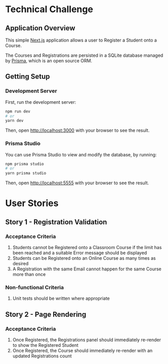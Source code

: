 # Technical Challenge

## Application Overview

This simple [Next.js](https://nextjs.org/) application allows a user to Register a Student onto a Course.

The Courses and Registrations are persisted in a SQLite database managed by [Prisma](https://www.prisma.io/), which is an open source ORM.

## Getting Setup

### Development Server

First, run the development server:

```bash
npm run dev
# or
yarn dev
```

Then, open [http://localhost:3000](http://localhost:3000) with your browser to see the result.

### Prisma Studio

You can use Prisma Studio to view and modify the database, by running:

```bash
npm prisma studio
# or
yarn prisma studio
```

Then, open [http://localhost:5555](http://localhost:5555) with your browser to see the result.

# User Stories

## Story 1 - Registration Validation

### Acceptance Criteria

1. Students cannot be Registered onto a Classroom Course if the limit has been reached and a suitable Error message should be displayed
2. Students can be Registered onto an Online Course as many times as desired
3. A Registration with the same Email cannot happen for the same Course more than once

### Non-functional Criteria

1. Unit tests should be written where appropriate

## Story 2 - Page Rendering

### Acceptance Criteria

1. Once Registered, the Registrations panel should immediately re-render to show the Registered Student
2. Once Registered, the Course should immediately re-render with an updated Registrations count
